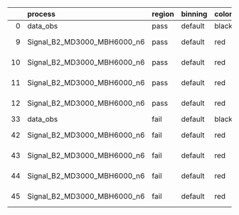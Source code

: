 |    | process                     | region   | binning   | color   | process_type   |   scale | variation   | source_filename                                                      | source_histname    | alias                       | title     |   combine_idx |     lnN |   shapes | syst_type   | direction   | variation_alias   |
|---:|:----------------------------|:---------|:----------|:--------|:---------------|--------:|:------------|:---------------------------------------------------------------------|:-------------------|:----------------------------|:----------|--------------:|--------:|---------:|:------------|:------------|:------------------|
|  0 | data_obs                    | pass     | default   | black   | DATA           |       1 | nominal     | ./histograms_for_2DAlphabet_v18//BH_Data.root                        | hpass              | Data                        | Data      |           nan | nan     |      nan | nan         | nan         | nan               |
|  9 | Signal_B2_MD3000_MBH6000_n6 | pass     | default   | red     | SIGNAL         |       1 | lumi        | ./histograms_for_2DAlphabet_v18//BH_Signal_B2_MD3000_MBH6000_n6.root | hpass              | Signal_B2_MD3000_MBH6000_n6 | BH signal |           nan |   1.016 |      nan | lnN         | nan         | nan               |
| 10 | Signal_B2_MD3000_MBH6000_n6 | pass     | default   | red     | SIGNAL         |       1 | SVM         | ./histograms_for_2DAlphabet_v18//BH_Signal_B2_MD3000_MBH6000_n6.root | hpass_SVMsyst_up   | Signal_B2_MD3000_MBH6000_n6 | BH signal |           nan | nan     |        1 | shapes      | Up          | SVMsyst           |
| 11 | Signal_B2_MD3000_MBH6000_n6 | pass     | default   | red     | SIGNAL         |       1 | SVM         | ./histograms_for_2DAlphabet_v18//BH_Signal_B2_MD3000_MBH6000_n6.root | hpass_SVMsyst_down | Signal_B2_MD3000_MBH6000_n6 | BH signal |           nan | nan     |        1 | shapes      | Down        | SVMsyst           |
| 12 | Signal_B2_MD3000_MBH6000_n6 | pass     | default   | red     | SIGNAL         |       1 | nominal     | ./histograms_for_2DAlphabet_v18//BH_Signal_B2_MD3000_MBH6000_n6.root | hpass              | Signal_B2_MD3000_MBH6000_n6 | BH signal |           nan | nan     |      nan | nan         | nan         | nan               |
| 33 | data_obs                    | fail     | default   | black   | DATA           |       1 | nominal     | ./histograms_for_2DAlphabet_v18//BH_Data.root                        | hfail              | Data                        | Data      |           nan | nan     |      nan | nan         | nan         | nan               |
| 42 | Signal_B2_MD3000_MBH6000_n6 | fail     | default   | red     | SIGNAL         |       1 | lumi        | ./histograms_for_2DAlphabet_v18//BH_Signal_B2_MD3000_MBH6000_n6.root | hfail              | Signal_B2_MD3000_MBH6000_n6 | BH signal |           nan |   1.016 |      nan | lnN         | nan         | nan               |
| 43 | Signal_B2_MD3000_MBH6000_n6 | fail     | default   | red     | SIGNAL         |       1 | SVM         | ./histograms_for_2DAlphabet_v18//BH_Signal_B2_MD3000_MBH6000_n6.root | hfail_SVMsyst_up   | Signal_B2_MD3000_MBH6000_n6 | BH signal |           nan | nan     |        1 | shapes      | Up          | SVMsyst           |
| 44 | Signal_B2_MD3000_MBH6000_n6 | fail     | default   | red     | SIGNAL         |       1 | SVM         | ./histograms_for_2DAlphabet_v18//BH_Signal_B2_MD3000_MBH6000_n6.root | hfail_SVMsyst_down | Signal_B2_MD3000_MBH6000_n6 | BH signal |           nan | nan     |        1 | shapes      | Down        | SVMsyst           |
| 45 | Signal_B2_MD3000_MBH6000_n6 | fail     | default   | red     | SIGNAL         |       1 | nominal     | ./histograms_for_2DAlphabet_v18//BH_Signal_B2_MD3000_MBH6000_n6.root | hfail              | Signal_B2_MD3000_MBH6000_n6 | BH signal |           nan | nan     |      nan | nan         | nan         | nan               |